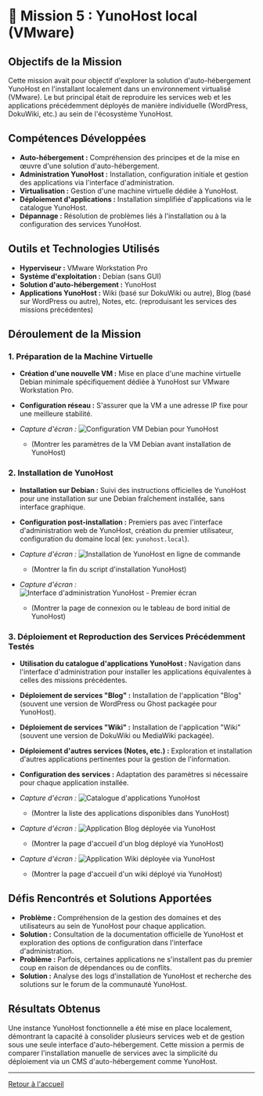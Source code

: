 # 🔧 Mission 5 : YunoHost local (VMware)

## Objectifs de la Mission
Cette mission avait pour objectif d'explorer la solution d'auto-hébergement YunoHost en l'installant localement dans un environnement virtualisé (VMware). Le but principal était de reproduire les services web et les applications précédemment déployés de manière individuelle (WordPress, DokuWiki, etc.) au sein de l'écosystème YunoHost.

## Compétences Développées
* **Auto-hébergement :** Compréhension des principes et de la mise en œuvre d'une solution d'auto-hébergement.
* **Administration YunoHost :** Installation, configuration initiale et gestion des applications via l'interface d'administration.
* **Virtualisation :** Gestion d'une machine virtuelle dédiée à YunoHost.
* **Déploiement d'applications :** Installation simplifiée d'applications via le catalogue YunoHost.
* **Dépannage :** Résolution de problèmes liés à l'installation ou à la configuration des services YunoHost.

## Outils et Technologies Utilisés
* **Hyperviseur :** VMware Workstation Pro
* **Système d'exploitation :** Debian (sans GUI)
* **Solution d'auto-hébergement :** YunoHost
* **Applications YunoHost :** Wiki (basé sur DokuWiki ou autre), Blog (basé sur WordPress ou autre), Notes, etc. (reproduisant les services des missions précédentes)

## Déroulement de la Mission

### 1. Préparation de la Machine Virtuelle
* **Création d'une nouvelle VM :** Mise en place d'une machine virtuelle Debian minimale spécifiquement dédiée à YunoHost sur VMware Workstation Pro.
* **Configuration réseau :** S'assurer que la VM a une adresse IP fixe pour une meilleure stabilité.

* *Capture d'écran :* ![Configuration VM Debian pour YunoHost](images/mission-5/vm-debian-yunohost-config.png)
    * (Montrer les paramètres de la VM Debian avant installation de YunoHost)

### 2. Installation de YunoHost
* **Installation sur Debian :** Suivi des instructions officielles de YunoHost pour une installation sur une Debian fraîchement installée, sans interface graphique.
* **Configuration post-installation :** Premiers pas avec l'interface d'administration web de YunoHost, création du premier utilisateur, configuration du domaine local (ex: `yunohost.local`).

* *Capture d'écran :* ![Installation de YunoHost en ligne de commande](images/mission-5/yunohost-install-cli.png)
    * (Montrer la fin du script d'installation YunoHost)
* *Capture d'écran :* ![Interface d'administration YunoHost - Premier écran](images/mission-5/yunohost-admin-interface.png)
    * (Montrer la page de connexion ou le tableau de bord initial de YunoHost)

### 3. Déploiement et Reproduction des Services Précédemment Testés
* **Utilisation du catalogue d'applications YunoHost :** Navigation dans l'interface d'administration pour installer les applications équivalentes à celles des missions précédentes.
* **Déploiement de services "Blog" :** Installation de l'application "Blog" (souvent une version de WordPress ou Ghost packagée pour YunoHost).
* **Déploiement de services "Wiki" :** Installation de l'application "Wiki" (souvent une version de DokuWiki ou MediaWiki packagée).
* **Déploiement d'autres services (Notes, etc.) :** Exploration et installation d'autres applications pertinentes pour la gestion de l'information.
* **Configuration des services :** Adaptation des paramètres si nécessaire pour chaque application installée.

* *Capture d'écran :* ![Catalogue d'applications YunoHost](images/mission-5/yunohost-app-catalog.png)
    * (Montrer la liste des applications disponibles dans YunoHost)
* *Capture d'écran :* ![Application Blog déployée via YunoHost](images/mission-5/yunohost-blog-app.png)
    * (Montrer la page d'accueil d'un blog déployé via YunoHost)
* *Capture d'écran :* ![Application Wiki déployée via YunoHost](images/mission-5/yunohost-wiki-app.png)
    * (Montrer la page d'accueil d'un wiki déployé via YunoHost)

## Défis Rencontrés et Solutions Apportées
* **Problème :** Compréhension de la gestion des domaines et des utilisateurs au sein de YunoHost pour chaque application.
* **Solution :** Consultation de la documentation officielle de YunoHost et exploration des options de configuration dans l'interface d'administration.
* **Problème :** Parfois, certaines applications ne s'installent pas du premier coup en raison de dépendances ou de conflits.
* **Solution :** Analyse des logs d'installation de YunoHost et recherche des solutions sur le forum de la communauté YunoHost.

## Résultats Obtenus
Une instance YunoHost fonctionnelle a été mise en place localement, démontrant la capacité à consolider plusieurs services web et de gestion sous une seule interface d'auto-hébergement. Cette mission a permis de comparer l'installation manuelle de services avec la simplicité du déploiement via un CMS d'auto-hébergement comme YunoHost.

---

[Retour à l'accueil](../README.md)
